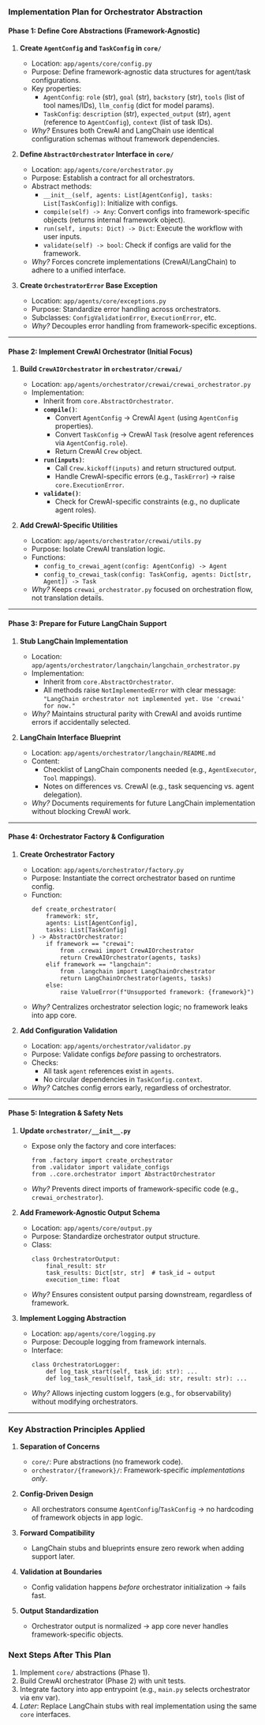 ### Implementation Plan for Orchestrator Abstraction

#### **Phase 1: Define Core Abstractions (Framework-Agnostic)**

1. **Create `AgentConfig` and `TaskConfig` in `core/`**
    - Location: `app/agents/core/config.py`
    - Purpose: Define framework-agnostic data structures for agent/task configurations.
    - Key properties:
        - `AgentConfig`: `role` (str), `goal` (str), `backstory` (str), `tools` (list of tool names/IDs), `llm_config` (dict for model params).
        - `TaskConfig`: `description` (str), `expected_output` (str), `agent` (reference to `AgentConfig`), `context` (list of task IDs).
    - *Why?* Ensures both CrewAI and LangChain use identical configuration schemas without framework dependencies.

2. **Define `AbstractOrchestrator` Interface in `core/`**
    - Location: `app/agents/core/orchestrator.py`
    - Purpose: Establish a contract for all orchestrators.
    - Abstract methods:
        - `__init__(self, agents: List[AgentConfig], tasks: List[TaskConfig])`: Initialize with configs.
        - `compile(self) -> Any`: Convert configs into framework-specific objects (returns internal framework object).
        - `run(self, inputs: Dict) -> Dict`: Execute the workflow with user inputs.
        - `validate(self) -> bool`: Check if configs are valid for the framework.
    - *Why?* Forces concrete implementations (CrewAI/LangChain) to adhere to a unified interface.

3. **Create `OrchestratorError` Base Exception**
    - Location: `app/agents/core/exceptions.py`
    - Purpose: Standardize error handling across orchestrators.
    - Subclasses: `ConfigValidationError`, `ExecutionError`, etc.
    - *Why?* Decouples error handling from framework-specific exceptions.

---

#### **Phase 2: Implement CrewAI Orchestrator (Initial Focus)**

1. **Build `CrewAIOrchestrator` in `orchestrator/crewai/`**
    - Location: `app/agents/orchestrator/crewai/crewai_orchestrator.py`
    - Implementation:
        - Inherit from `core.AbstractOrchestrator`.
        - **`compile()`**:
            - Convert `AgentConfig` → CrewAI `Agent` (using `AgentConfig` properties).
            - Convert `TaskConfig` → CrewAI `Task` (resolve agent references via `AgentConfig.role`).
            - Return CrewAI `Crew` object.
        - **`run(inputs)`**:
            - Call `Crew.kickoff(inputs)` and return structured output.
            - Handle CrewAI-specific errors (e.g., `TaskError`) → raise `core.ExecutionError`.
        - **`validate()`**:
            - Check for CrewAI-specific constraints (e.g., no duplicate agent roles).

2. **Add CrewAI-Specific Utilities**
    - Location: `app/agents/orchestrator/crewai/utils.py`
    - Purpose: Isolate CrewAI translation logic.
    - Functions:
        - `config_to_crewai_agent(config: AgentConfig) -> Agent`
        - `config_to_crewai_task(config: TaskConfig, agents: Dict[str, Agent]) -> Task`
    - *Why?* Keeps `crewai_orchestrator.py` focused on orchestration flow, not translation details.

---

#### **Phase 3: Prepare for Future LangChain Support**

1. **Stub LangChain Implementation**
    - Location: `app/agents/orchestrator/langchain/langchain_orchestrator.py`
    - Implementation:
        - Inherit from `core.AbstractOrchestrator`.
        - All methods raise `NotImplementedError` with clear message:  
          `"LangChain orchestrator not implemented yet. Use 'crewai' for now."`
    - *Why?* Maintains structural parity with CrewAI and avoids runtime errors if accidentally selected.

2. **LangChain Interface Blueprint**
    - Location: `app/agents/orchestrator/langchain/README.md`
    - Content:
        - Checklist of LangChain components needed (e.g., `AgentExecutor`, `Tool` mappings).
        - Notes on differences vs. CrewAI (e.g., task sequencing vs. agent delegation).
    - *Why?* Documents requirements for future LangChain implementation without blocking CrewAI work.

---

#### **Phase 4: Orchestrator Factory & Configuration**

1. **Create Orchestrator Factory**
    - Location: `app/agents/orchestrator/factory.py`
    - Purpose: Instantiate the correct orchestrator based on runtime config.
    - Function:
      ```
      def create_orchestrator(
          framework: str, 
          agents: List[AgentConfig], 
          tasks: List[TaskConfig]
      ) -> AbstractOrchestrator:
          if framework == "crewai":
              from .crewai import CrewAIOrchestrator
              return CrewAIOrchestrator(agents, tasks)
          elif framework == "langchain":
              from .langchain import LangChainOrchestrator
              return LangChainOrchestrator(agents, tasks)
          else:
              raise ValueError(f"Unsupported framework: {framework}")
      ```
    - *Why?* Centralizes orchestrator selection logic; no framework leaks into app core.

2. **Add Configuration Validation**
    - Location: `app/agents/orchestrator/validator.py`
    - Purpose: Validate configs *before* passing to orchestrators.
    - Checks:
        - All task `agent` references exist in `agents`.
        - No circular dependencies in `TaskConfig.context`.
    - *Why?* Catches config errors early, regardless of orchestrator.

---

#### **Phase 5: Integration & Safety Nets**

1. **Update `orchestrator/__init__.py`**
    - Expose only the factory and core interfaces:
      ```
      from .factory import create_orchestrator
      from .validator import validate_configs
      from ..core.orchestrator import AbstractOrchestrator
      ```
    - *Why?* Prevents direct imports of framework-specific code (e.g., `crewai_orchestrator`).

2. **Add Framework-Agnostic Output Schema**
    - Location: `app/agents/core/output.py`
    - Purpose: Standardize orchestrator output structure.
    - Class:
      ```
      class OrchestratorOutput:
          final_result: str
          task_results: Dict[str, str]  # task_id → output
          execution_time: float
      ```
    - *Why?* Ensures consistent output parsing downstream, regardless of framework.

3. **Implement Logging Abstraction**
    - Location: `app/agents/core/logging.py`
    - Purpose: Decouple logging from framework internals.
    - Interface:
      ```
      class OrchestratorLogger:
          def log_task_start(self, task_id: str): ...
          def log_task_result(self, task_id: str, result: str): ...
      ```
    - *Why?* Allows injecting custom loggers (e.g., for observability) without modifying orchestrators.

---

### Key Abstraction Principles Applied

1. **Separation of Concerns**
    - `core/`: Pure abstractions (no framework code).
    - `orchestrator/{framework}/`: Framework-specific *implementations only*.

2. **Config-Driven Design**
    - All orchestrators consume `AgentConfig`/`TaskConfig` → no hardcoding of framework objects in app logic.

3. **Forward Compatibility**
    - LangChain stubs and blueprints ensure zero rework when adding support later.

4. **Validation at Boundaries**
    - Config validation happens *before* orchestrator initialization → fails fast.

5. **Output Standardization**
    - Orchestrator output is normalized → app core never handles framework-specific objects.

### Next Steps After This Plan

1. Implement `core/` abstractions (Phase 1).
2. Build CrewAI orchestrator (Phase 2) with unit tests.
3. Integrate factory into app entrypoint (e.g., `main.py` selects orchestrator via env var).
4. *Later*: Replace LangChain stubs with real implementation using the same `core` interfaces.
